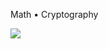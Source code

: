
Math • Cryptography

![](https://github-readme-stats.vercel.app/api/top-langs/?username=jim-nnamdi&theme=gray&hide_border=false&include_all_commits=true&count_private=true&layout=compact)